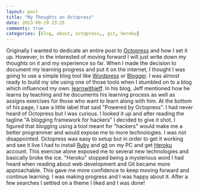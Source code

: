 ```yaml
---
layout: post
title: "My Thoughts on Octopress"
date: 2013-09-19 23:25
comments: true
categories: [blog, about, octopress,, git, heroku] 
---
```

Originally I wanted to dedicate an entire post to <a href="http://octopress.org/">Octopress</a> and how I set it up. However, in the interested of moving forward I will just write down my thoughts on it and my experience so far. 
When I made the decision to document my learning progress and put it on the internet, I thought I was going to use a simple blog tool like <a href="http://wordpress.com/"> Wordpress</a> or <a href="http://www.blogger.com/home">Blogger</a>. I was almost ready to build my site using one of those tools when I stumbled on to a blog which influenced my own: <a href="http://learnwithjeff.com/">learnwithjeff</a>. In his blog, Jeff mentioned how he learns by teaching and he documents his learning process as well as assigns exercises for those who want to learn along with him. 
At the bottom of his page, I saw a little label that said "Powered by Octopress". I had never heard of Octopress but I was curious. I looked it up and after reading the tagline "A blogging framework for hackers" I decided to give it shot. I figured that blogging using a tool meant for "hackers" would make me a better programmer and would expose me to more technologies. 
I was not disappointed. Octopress was easy to setup but in order to get it working and see it live I had to install <a href="https://www.ruby-lang.org/en/">Ruby</a> and <a href="http://git-scm.com/">git</a> on my PC and get <a href="https://www.heroku.com/">Heroku</a> account. This exercise alone exposed me to several new technologies and basically broke the ice. "Heroku" stopped being a mysterious word I had heard when reading about web development and Git became more approachable. This gave me more confidence to keep moving forward and continue learning. I was making progress and I was happy about it. 
After a few searches I settled on a theme I liked and I was done!
